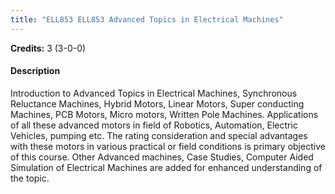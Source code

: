 ```yaml
---
title: "ELL853 ELL853 Advanced Topics in Electrical Machines"
---
```

**Credits:** 3 (3-0-0)

#### Description
Introduction to Advanced Topics in Electrical Machines, Synchronous Reluctance Machines, Hybrid Motors, Linear Motors, Super conducting Machines, PCB Motors, Micro motors, Written Pole Machines. Applications of all these advanced motors in field of Robotics, Automation, Electric Vehicles, pumping etc. The rating consideration and special advantages with these motors in various practical or field conditions is primary objective of this course. Other Advanced machines, Case Studies, Computer Aided Simulation of Electrical Machines are added for enhanced understanding of the topic.